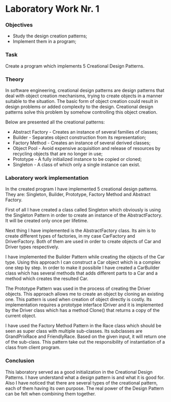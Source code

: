 # Laboratory Work Nr. 1

### Objectives
 - Study the design creation patterns;
 - Implement them in a program;

### Task
Create a program which implements 5 Creational Design Patterns.

### Theory
In software engineering, creational design patterns are design patterns that deal with object creation mechanisms, trying to create objects
in a manner suitable to the situation. The basic form of object creation could result in design problems or added complexity to the design.
Creational design patterns solve this problem by somehow controlling this object creation.

Below are presented all the creational patterns:
 - Abstract Factory - Creates an instance of several families of classes;
 - Builder - Separates object construction from its representation;
 - Factory Method - Creates an instance of several derived classes;
 - Object Pool - Avoid expensive acquisition and release of resources by recycling objects that are no longer in use;
 - Prototype - A fully initialized instance to be copied or cloned;
 - Singleton - A class of which only a single instance can exist.
 
 ### Laboratory work implementation
In the created program I have implemented 5 creational design patterns. They are: Singleton, Builder, Prototype, Factory Method and Abstract Factory.

First of all I have created a class called Singleton which obviously is using the Singleton Pattern in order to create an instance of the
AbstractFactory. It will be created only once per lifetime.

Next thing I have implemented is the AbstractFactory class. Its aim is to create different types of factories, in my case CarFactory and
DriverFactory. Both of them are used in order to create objects of Car and Driver types respectively.

I have implemented the Builder Pattern while creating the objects of the Car type. Using this approach I can construct a Car object which is a complex one step by step. In order to make it possibile I have created a CarBuilder class which has several methods that adds different parts to a Car and a method which creates the resulted Car.

The Prototype Pattern was used in the process of creating the Driver objects. This approach allows me to create an object by cloning an existing one. This pattern is used when creation of object directly is costly. Its implementation requires a prototype interface IDriver and it is implemented by the Driver class which has a method Clone() that returns a copy of the current object.

I have used the Factory Method Pattern in the Race class which should be seen as super class with multiple sub-classes. Its subclasses are GrandPrixRace and FriendlyRace. Based on the given input, it will return one of the sub-class. This pattern take out the responsibility of instantiation of a class from client program.

### Conclusion
This laboratory served as a good initialization in the Creational Design Patterns. I have understand what a design pattern is and what it is good for. Also I have noticed that there are several types of the creational pattern, each of them having its own purpose. The real power of the Design Pattern can be felt when combining them together.
